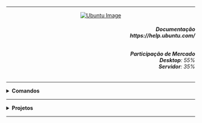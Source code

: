 ----

<div align="Center"> 
<a 
  href="https://github.com/n3ur0cr45h/Ubuntu/blob/main/Ubuntu.png"> <img src="https://raw.githubusercontent.com/n3ur0cr45h/Ubuntu/main/Ubuntu.png" alt="Ubuntu Image">
</a>
</div>

<div align="Right">
<h6>
<strong>Documentação</strong>
<br><strong>https://help.ubuntu.com/</strong>
</h6>  
</div>


<div align="Right">
<h6>
<strong>Participação de Mercado</strong>
<br><strong>Desktop</strong>: 55%
<br><strong>Servidor</strong>: 35%
</h6>  
</div>

----

<details>
  <summary><b> Comandos </b></summary>
<div align="Left"> 
<br>
  
<h5><b> 1. Mudança de Layout de Teclado:</h5></b> 
<code>loadkeys br</code>
   
<h5><b> 2. Mudança de Horário:</h5></b> 
 <code>timedatectl list-timezones | grep (Estado / País que deseja)
 timedatectl set-timezone America/Sao_Paulo && date
</code>
   
</div> 
</details>

----

<details>
  <summary><b> Projetos </b></summary>
<div align="Center"> 
<br>

  
|  ID  | Título                    | Descrição                                                                        | 
| ---- | ------------------------- | ---------------------------------------------------------------------------------| 
|  01  | WebServer Apache2 - PHP   | Criação de um Servidor Web  com páginas em PHP                                   |
|  02  | Redirecionamentos         | Realizar Redirecionamentos de Domínios com Nginx e Apache2                       |
|  03  | VPN com OpenVPN           | Criar um Servidor VPN e um Host que consiga se Conectar ao Servidor              | 
|  04  | Servidor Samba            | Criar um Servidor Samba e tentar a conexão / alteração via Cliente Windows       | 
|  05  | Mudança de Terminal       | Mudar a cor do e das informações que aparecem no terminal / VIM / VI             | 
|  06  | Automação Backup c/ RSync | Realizar Múltiplos Backups em Diretórios Diferentes com RSync                    | 
|  07  | Nagios                    | Instalar e configurar com sucesso o Nagios para iniciar o monitoramento          | 
|  08  | Servidor Teste com Docker | Instalar e configurar o Docker para criar um ambiente de desenvolvimento         | 
|  09  | Servidor MySQL            | Criar um Servidor MySQL e Criar um Banco de Teste                                |
|  10  | Kubernetes e Nginx        | Criar um pod e expor o serviço Nginx usando o Kubernetes                         | 
|  11  | Servidor de E-mail        | Criar um servidor de e-mail e testar o envio a partir dele                       | 

</div> 
</details>

----


